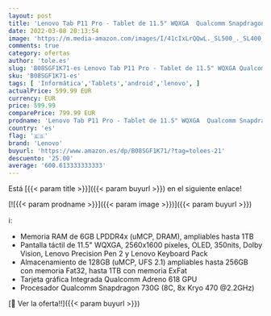 ```yaml
---
layout: post
title: 'Lenovo Tab P11 Pro - Tablet de 11.5" WQXGA  Qualcomm Snapdragon 730G  6 GB de RAM  128 GB ampliables hasta 1 TB  Android 10  WiFi+BT 5.0  4G LTE   Pack Lápiz y Teclado  Gris'
date: 2022-03-08 20:13:54
image: 'https://m.media-amazon.com/images/I/41cIxLrQQwL._SL500_._SL400_.jpg'
comments: true
category: ofertas
author: 'tole.es'
slug: 'B08SGF1K71-es Lenovo Tab P11 Pro - Tablet de 11.5" WQXGA Qualcomm...'
sku: 'B08SGF1K71-es'
tags: [ 'Informática','Tablets','android','lenovo', ]
actualPrice: 599.99 EUR
currency: EUR
price: 599.99
comparePrice: 799.99 EUR
prodname: 'Lenovo Tab P11 Pro - Tablet de 11.5" WQXGA  Qualcomm Snapdragon 730G  6 GB de RAM  128 GB ampliables hasta 1 TB  Android 10  WiFi+BT 5.0  4G LTE   Pack Lápiz y Teclado  Gris'
country: 'es'
flag: '🇪🇸'
brand: 'Lenovo'
buyurl: 'https://www.amazon.es/dp/B08SGF1K71/?tag=tolees-21'
descuento: '25.00'
average: '600.613333333333'
---
```


Está [{{< param title >}}]({{< param buyurl >}}) en el siguiente enlace!

[![{{< param prodname >}}]({{< param image >}})]({{< param buyurl >}})

ℹ️:

- Memoria RAM de 6GB LPDDR4x (uMCP, DRAM), ampliables hasta 1TB
- Pantalla táctil de 11.5" WQXGA, 2560x1600 píxeles, OLED, 350nits, Dolby Vision, Lenovo Precision Pen 2 y Lenovo Keyboard Pack
- Almacenamiento de 128GB (uMCP, UFS 2.1) ampliables hasta 256GB con memoria Fat32, hasta 1TB con memoria ExFat
- Tarjeta gráfica Integrada Qualcomm Adreno 618 GPU
- Procesador Qualcomm Snapdragon 730G (8C, 8x Kryo 470 @2.2GHz)

[🛒 Ver la oferta!!]({{< param buyurl >}})
